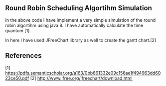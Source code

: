 Round Robin Scheduling Algortihm Simulation
-------------------------------------------

In the above code I have implement a very simple simulation of the round robin algortihm using java 8. I have automatically calculate the time quantum [1]. 

In here I have used JFreeChart library as well to create the gantt chart.[2]

References
----------

[1] https://pdfs.semanticscholar.org/a163/0bb661332e09c156ae1f494963dd6023ce50.pdf
[2] http://www.jfree.org/jfreechart/download.html
